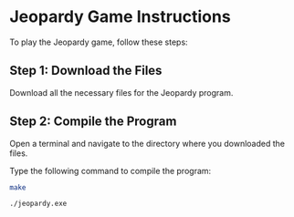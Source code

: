 # Jeopardy Game Instructions

To play the Jeopardy game, follow these steps:

## Step 1: Download the Files

Download all the necessary files for the Jeopardy program.

## Step 2: Compile the Program

Open a terminal and navigate to the directory where you downloaded the files.

Type the following command to compile the program:

```bash
make

./jeopardy.exe
